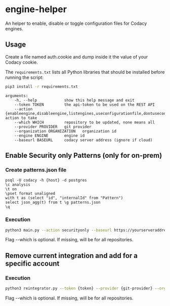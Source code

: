 # engine-helper

An helper to enable, disable or toggle configuration files for Codacy engines.


## Usage

Create a file named auth.cookie and dump inside it the value of your Codacy cookie.

The `requirements.txt` lists all Python libraries that should be installed before running the script:

```bash
pip3 install -r requirements.txt
```

```text
arguments:
    -h, --help            show this help message and exit
    --token TOKEN         the api-token to be used on the REST API
    --action {enableengine,disableengine,listengines,useconfigurationfile,dontuseconfigurationfile} action to take
    --which WHICH         repository to be updated, none means all
    --provider PROVIDER   git provider
    --organization ORGANIZATION   organization id
    --engine ENGINE       engine id
    --baseurl BASEURL     codacy server address (ignore if cloud)
```

## Enable Security only Patterns (only for on-prem)

### Create patterns.json file
```
psql -U codacy -h {host} -d postgres
\c analysis
\t on
\pset format unaligned
with t as (select "id", "internalId" from "Pattern")
select json_agg(t) from t \g patterns.json
\q
```

### Execution

```bash
python3 main.py --action securityonly --baseurl https://yourserveraddress --token {token} --provider {git-provider} --organization {organization} --which {repoId}
```
Flag --which is optional. If missing, will be for all repositories.

## Remove current integration and add for a specific account

### Execution

```bash
python3 reintegrator.py --token {token} --provider {git-provider} --organization {organization} --which {repoId}
```

Flag --which is optional. If missing, will be for all repositories.